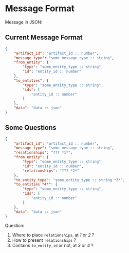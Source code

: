 # Message Format

Message in JSON:

## Current Message Format

```json
{
    "artifact_id": "artifact_id :: number",
    "message_type": "some_message_type :: string",
    "from_entity": {
        "type": "some_entity_type :: string",
        "id": "entity_id :: number"
    },
    "to_entities": {
        "type": "some_entity_type :: string",
        "ids": [
            "entity_id :: number"
        ]
    },
    "data": "data :: json"
}
```

## Some Questions

```json
{
    "artifact_id": "artifact_id :: number",
    "message_type": "some_message_type :: string",
    "relationships": "??? *1*",
    "from_entity": {
        "type": "some_entity_type :: string",
        "id": "entity_id :: number",
        "relationships": "??? *2*"
    },
    "to_entity_type": "some_entity_type :: string *3*",
    "to_entities *4*": {
        "type": "some_entity_type :: string",
        "ids": [
            "entity_id :: number"
        ]
    },
    "data": "data :: json"
}
```

Question:

1. Where to place `relationships`, at *1* or *2* ?
2. How to present `relationships` ?
3. Contains `to_entity_id` or not, at *3* or *4* ?
